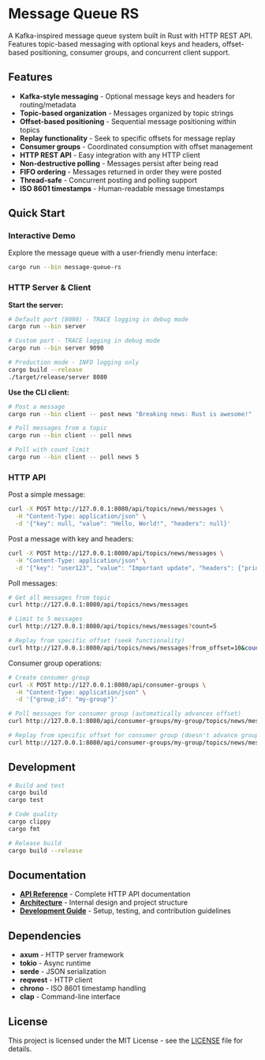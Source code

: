 # Message Queue RS

A Kafka-inspired message queue system built in Rust with HTTP REST API. Features topic-based messaging with optional keys and headers, offset-based positioning, consumer groups, and concurrent client support.

## Features

- **Kafka-style messaging** - Optional message keys and headers for routing/metadata
- **Topic-based organization** - Messages organized by topic strings
- **Offset-based positioning** - Sequential message positioning within topics
- **Replay functionality** - Seek to specific offsets for message replay
- **Consumer groups** - Coordinated consumption with offset management
- **HTTP REST API** - Easy integration with any HTTP client
- **Non-destructive polling** - Messages persist after being read
- **FIFO ordering** - Messages returned in order they were posted
- **Thread-safe** - Concurrent posting and polling support
- **ISO 8601 timestamps** - Human-readable message timestamps

## Quick Start

### Interactive Demo
Explore the message queue with a user-friendly menu interface:

```bash
cargo run --bin message-queue-rs
```

### HTTP Server & Client

**Start the server:**
```bash
# Default port (8080) - TRACE logging in debug mode
cargo run --bin server

# Custom port - TRACE logging in debug mode
cargo run --bin server 9090

# Production mode - INFO logging only
cargo build --release
./target/release/server 8080
```

**Use the CLI client:**
```bash
# Post a message
cargo run --bin client -- post news "Breaking news: Rust is awesome!"

# Poll messages from a topic
cargo run --bin client -- poll news

# Poll with count limit
cargo run --bin client -- poll news 5
```

### HTTP API

Post a simple message:
```bash
curl -X POST http://127.0.0.1:8080/api/topics/news/messages \
  -H "Content-Type: application/json" \
  -d '{"key": null, "value": "Hello, World!", "headers": null}'
```

Post a message with key and headers:
```bash
curl -X POST http://127.0.0.1:8080/api/topics/news/messages \
  -H "Content-Type: application/json" \
  -d '{"key": "user123", "value": "Important update", "headers": {"priority": "high", "source": "mobile"}}'
```

Poll messages:
```bash
# Get all messages from topic
curl http://127.0.0.1:8080/api/topics/news/messages

# Limit to 5 messages
curl http://127.0.0.1:8080/api/topics/news/messages?count=5

# Replay from specific offset (seek functionality)
curl http://127.0.0.1:8080/api/topics/news/messages?from_offset=10&count=5
```

Consumer group operations:
```bash
# Create consumer group
curl -X POST http://127.0.0.1:8080/api/consumer-groups \
  -H "Content-Type: application/json" \
  -d '{"group_id": "my-group"}'

# Poll messages for consumer group (automatically advances offset)
curl http://127.0.0.1:8080/api/consumer-groups/my-group/topics/news/messages

# Replay from specific offset for consumer group (doesn't advance group offset)  
curl http://127.0.0.1:8080/api/consumer-groups/my-group/topics/news/messages?from_offset=5&count=3
```

## Development

```bash
# Build and test
cargo build
cargo test

# Code quality
cargo clippy
cargo fmt

# Release build
cargo build --release
```

## Documentation

- **[API Reference](docs/api.md)** - Complete HTTP API documentation
- **[Architecture](docs/architecture.md)** - Internal design and project structure
- **[Development Guide](docs/development.md)** - Setup, testing, and contribution guidelines

## Dependencies

- **axum** - HTTP server framework
- **tokio** - Async runtime  
- **serde** - JSON serialization
- **reqwest** - HTTP client
- **chrono** - ISO 8601 timestamp handling
- **clap** - Command-line interface

## License

This project is licensed under the MIT License - see the [LICENSE](LICENSE) file for details.